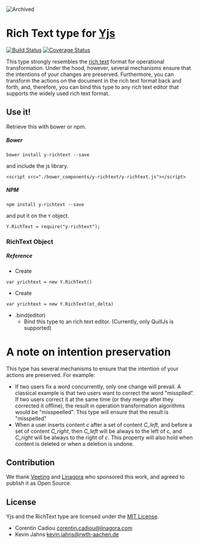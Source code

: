 ![Archived](https://img.shields.io/badge/Current_Status-archived-blue?style=flat)

# Rich Text type for [Yjs](https://github.com/y-js/richtext)

[![Build Status](https://travis-ci.org/y-js/y-richtext.svg)](https://travis-ci.org/y-js/y-richtext)
[![Coverage Status](https://coveralls.io/repos/y-js/y-richtext/badge.svg)](https://coveralls.io/r/y-js/y-richtext)


This type strongly resembles the [rich text](https://github.com/ottypes/rich-text) format for operational transformation. Under the hood, however, several mechanisms ensure that the intentions of your changes are preserved. Furthermore, you can transform the actions on the document in the rich text format back and forth, and, therefore, you can bind this type to any rich text editor that supports the widely used rich text format.


## Use it!
Retrieve this with bower or npm.

##### Bower
```
bower install y-richtext --save
```

and include the js library.

```
<script src="./bower_components/y-richtext/y-richtext.js"></script>
```

##### NPM
```
npm install y-richtext --save
```
and put it on the `Y` object.

```
Y.RichText = require("y-richtext");
```


### RichText Object

##### Reference
* Create
```
var yrichtext = new Y.RichText()
```
* Create
```
var yrichtext = new Y.RichText(ot_delta)
```
* .bind(editor)
  * Bind this type to an rich text editor. (Currently, only QuillJs is supported)


# A note on intention preservation
This type has several mechanisms to ensure that the intention of your actions are preserved. For example:
* If two users fix a word concurrently, only one change will prevail. A classical example is that two users want to correct the word "missplled". If two users correct it at the same time (or they merge after they corrected it offline), the result in operation transformation algorithms would be "misspeelled". This type will ensure that the result is "misspelled"
* When a user inserts content *c* after a set of content *C_left*, and before a set of content *C_right*, then *C_left* will be always to the left of c, and *C_right* will be always to the right of *c*. This property will also hold when content is deleted or when a deletion is undone.

## Contribution
We thank [Veeting](https://www.veeting.com/) and [Linagora](https://www.linagora.com/) who sponsored this work, and agreed to publish it as Open Source.

## License
Yjs and the RichText type are licensed under the [MIT License](./LICENSE.txt).

- Corentin Cadiou <corentin.cadiou@linagora.com>
- Kevin Jahns <kevin.jahns@rwth-aachen.de>
